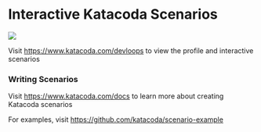 # Interactive Katacoda Scenarios

[![](http://shields.katacoda.com/katacoda/devloops/count.svg)](https://www.katacoda.com/devloops "Get your profile on Katacoda.com")

Visit https://www.katacoda.com/devloops to view the profile and interactive scenarios

### Writing Scenarios
Visit https://www.katacoda.com/docs to learn more about creating Katacoda scenarios

For examples, visit https://github.com/katacoda/scenario-example
